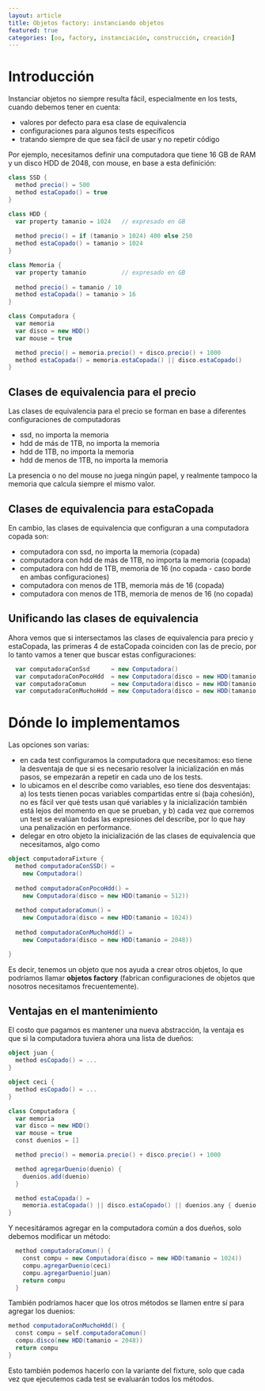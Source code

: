 ```yaml
---
layout: article
title: Objetos factory: instanciando objetos
featured: true
categories: [oo, factory, instanciación, construcción, creación]
---
```


# Introducción

Instanciar objetos no siempre resulta fácil, especialmente en los tests, cuando debemos tener en cuenta:

- valores por defecto para esa clase de equivalencia
- configuraciones para algunos tests específicos
- tratando siempre de que sea fácil de usar y no repetir código

Por ejemplo, necesitamos definir una computadora que tiene 16 GB de RAM y un disco HDD de 2048, con mouse, en base a esta definición:

```scala
class SSD {
  method precio() = 500
  method estaCopado() = true
}

class HDD {
  var property tamanio = 1024   // expresado en GB
  
  method precio() = if (tamanio > 1024) 400 else 250
  method estaCopado() = tamanio > 1024
}

class Memoria {
  var property tamanio          // expresado en GB
  
  method precio() = tamanio / 10
  method estaCopada() = tamanio > 16
}

class Computadora {
  var memoria
  var disco = new HDD()
  var mouse = true

  method precio() = memoria.precio() + disco.precio() + 1000
  method estaCopada() = memoria.estaCopada() || disco.estaCopado()
}
```

## Clases de equivalencia para el precio

Las clases de equivalencia para el precio se forman en base a diferentes configuraciones de computadoras

- ssd, no importa la memoria
- hdd de más de 1TB, no importa la memoria
- hdd de 1TB, no importa la memoria
- hdd de menos de 1TB, no importa la memoria

La presencia o no del mouse no juega ningún papel, y realmente tampoco la memoria que calcula siempre el mismo valor.

## Clases de equivalencia para estaCopada

En cambio, las clases de equivalencia que configuran a una computadora copada son:

- computadora con ssd, no importa la memoria (copada)
- computadora con hdd de más de 1TB, no importa la memoria (copada)
- computadora con hdd de 1TB, memoria de 16 (no copada - caso borde en ambas configuraciones)
- computadora con menos de 1TB, memoria más de 16 (copada)
- computadora con menos de 1TB, memoria de menos de 16 (no copada)

## Unificando las clases de equivalencia

Ahora vemos que si intersectamos las clases de equivalencia para precio y estaCopada, las primeras 4 de estaCopada coinciden con las de precio, por lo tanto vamos a tener que buscar estas configuraciones:

```scala
  var computadoraConSsd      = new Computadora()
  var computadoraConPocoHdd  = new Computadora(disco = new HDD(tamanio = 512))
  var computadoraComun       = new Computadora(disco = new HDD(tamanio = 1024))
  var computadoraConMuchoHdd = new Computadora(disco = new HDD(tamanio = 2048))
```

# Dónde lo implementamos

Las opciones son varias:

- en cada test configuramos la computadora que necesitamos: eso tiene la desventaja de que si es necesario resolver la inicialización en más pasos, se empezarán a repetir en cada uno de los tests.
- lo ubicamos en el describe como variables, eso tiene dos desventajas: a) los tests tienen pocas variables compartidas entre sí (baja cohesión), no es fácil ver qué tests usan qué variables y la inicialización también está lejos del momento en que se prueban, y b) cada vez que corremos un test se evalúan todas las expresiones del describe, por lo que hay una penalización en performance.
- delegar en otro objeto la inicialización de las clases de equivalencia que necesitamos, algo como

```scala
object computadoraFixture {
  method computadoraConSSD() =
    new Computadora()
  
  method computadoraConPocoHdd() =
    new Computadora(disco = new HDD(tamanio = 512))
  
  method computadoraComun() =
    new Computadora(disco = new HDD(tamanio = 1024))
  
  method computadoraConMuchoHdd() =
    new Computadora(disco = new HDD(tamanio = 2048))

}
```

Es decir, tenemos un objeto que nos ayuda a crear otros objetos, lo que podríamos llamar **objetos factory** (fabrican configuraciones de objetos que nosotros necesitamos frecuentemente).

## Ventajas en el mantenimiento

El costo que pagamos es mantener una nueva abstracción, la ventaja es que si la computadora tuviera ahora una lista de dueños:

```scala
object juan {
  method esCopado() = ...
}

object ceci {
  method esCopado() = ...
}

class Computadora {
  var memoria
  var disco = new HDD()
  var mouse = true
  const duenios = []

  method precio() = memoria.precio() + disco.precio() + 1000

  method agregarDuenio(duenio) {
    duenios.add(duenio)
  }

  method estaCopada() =
    memoria.estaCopada() || disco.estaCopado() || duenios.any { duenio => duenio.esCopado() }
}
```

Y necesitáramos agregar en la computadora común a dos dueños, solo debemos modificar un método:

```scala
  method computadoraComun() {
    const compu = new Computadora(disco = new HDD(tamanio = 1024))
    compu.agregarDuenio(ceci)
    compu.agregarDuenio(juan)
    return compu
  }
```

También podríamos hacer que los otros métodos se llamen entre sí para agregar los duenios:

```scala
method computadoraConMuchoHdd() {
  const compu = self.computadoraComun()
  compu.disco(new HDD(tamanio = 2048))
  return compu
}
```

Esto también podemos hacerlo con la variante del fixture, solo que cada vez que ejecutemos cada test se evaluarán todos los métodos.
